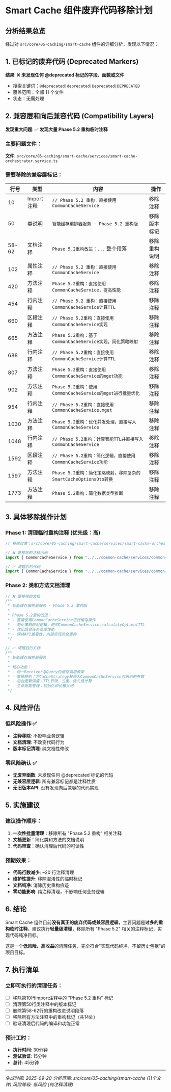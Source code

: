 # Smart Cache 组件废弃代码移除计划

## 分析结果总览

经过对 `src/core/05-caching/smart-cache` 组件的详细分析，发现以下情况：

## 1. 已标记的废弃代码 (Deprecated Markers)
**结果**: ❌ **未发现任何 @deprecated 标记的字段、函数或文件**
- 搜索关键词：`@deprecated|deprecated|Deprecated|DEPRECATED`
- 覆盖范围：全部 11 个文件
- 状态：无需处理

## 2. 兼容层和向后兼容代码 (Compatibility Layers)

**发现重大问题**: ✅ **发现大量 Phase 5.2 重构临时注释**

### 主要问题文件：
**文件**: `src/core/05-caching/smart-cache/services/smart-cache-orchestrator.service.ts`

### 需要移除的兼容层标记：

| 行号 | 类型 | 内容 | 操作 |
|------|------|------|------|
| 10 | Import 注释 | `// Phase 5.2 重构：直接使用CommonCacheService` | 移除注释 |
| 50 | 类说明 | `智能缓存编排器服务 - Phase 5.2 重构版` | 移除版本标记 |
| 58-62 | 文档注释 | `Phase 5.2重构改进：...` 整个段落 | 移除重构说明 |
| 102 | 属性注释 | `// Phase 5.2 重构：直接使用CommonCacheService` | 移除注释 |
| 420 | 方法注释 | `Phase 5.2重构：直接使用CommonCacheService，提高性能` | 移除注释 |
| 454 | 行内注释 | `// Phase 5.2 重构：直接使用CommonCacheService计算TTL` | 移除注释 |
| 660 | 区段注释 | `// Phase 5.2重构：直接使用CommonCacheService实现` | 移除注释 |
| 665 | 方法注释 | `Phase 5.2重构：基于CommonCacheService实现，简化策略映射` | 移除注释 |
| 688 | 行内注释 | `// Phase 5.2重构：直接使用CommonCacheService计算TTL` | 移除注释 |
| 807 | 方法注释 | `Phase 5.2重构：直接使用CommonCacheService的mget功能` | 移除注释 |
| 902 | 方法注释 | `Phase 5.2重构：使用CommonCacheService的mget进行批量优化` | 移除注释 |
| 954 | 行内注释 | `// Phase 5.2重构：直接使用CommonCacheService.mget` | 移除注释 |
| 1030 | 方法注释 | `Phase 5.2重构：优化并发处理，直接写入CommonCacheService` | 移除注释 |
| 1048 | 行内注释 | `// Phase 5.2重构：计算智能TTL并直接写入CommonCacheService` | 移除注释 |
| 1592 | 区段注释 | `// Phase 5.2重构：简化逻辑，直接使用CommonCacheService功能` | 移除注释 |
| 1597 | 方法注释 | `Phase 5.2重构：简化策略映射，移除复杂的SmartCacheOptionsDto转换` | 移除注释 |
| 1773 | 方法注释 | `Phase 5.2重构：简化数据类型推断` | 移除注释 |

## 3. 具体移除操作计划

### Phase 1: 清理临时重构注释 (优先级：高)
```typescript
// 移除位置：src/core/05-caching/smart-cache/services/smart-cache-orchestrator.service.ts

// ❌ 要移除的注释示例
import { CommonCacheService } from "../../common-cache/services/common-cache.service"; // Phase 5.2 重构：直接使用CommonCacheService

// ✅ 清理后的代码
import { CommonCacheService } from "../../common-cache/services/common-cache.service";
```

### Phase 2: 类和方法文档清理
```typescript
// ❌ 要移除的文档
/**
 * 智能缓存编排器服务 - Phase 5.2 重构版
 *
 * Phase 5.2重构改进：
 * - 直接使用CommonCacheService进行缓存操作
 * - 简化策略映射逻辑，使用CommonCacheService.calculateOptimalTTL
 * - 优化后台任务处理性能
 * - 保持API兼容性，内部实现完全重构
 */

// ✅ 清理后的文档
/**
 * 智能缓存编排器服务
 *
 * 核心功能：
 * - 统一Receiver与Query的缓存调用骨架
 * - 策略映射：将CacheStrategy转换为CommonCacheService可识别的参数
 * - 后台更新调度：TTL节流、去重、优先级计算
 * - 生命周期管理：初始化和优雅关闭
 */
```

## 4. 风险评估

### 低风险操作 ✅
- **注释移除**: 不影响业务逻辑
- **文档清理**: 不改变代码行为
- **版本标记清理**: 纯文档性修改

### 零风险确认 ✅
- **无废弃函数**: 未发现任何 @deprecated 标记的代码
- **无兼容层逻辑**: 所有兼容标记都是注释性质
- **无旧版本API**: 没有发现向后兼容的代码实现

## 5. 实施建议

### 建议操作顺序：
1. **一次性批量清理**：移除所有 "Phase 5.2 重构" 相关注释
2. **文档更新**：简化类和方法的文档说明
3. **代码审查**：确认清理后代码的可读性

### 预期效果：
- **代码行数减少**: ~20 行注释清理
- **维护性提升**: 移除混淆性的临时标记
- **文档纯净**: 消除历史重构痕迹
- **零功能影响**: 纯注释清理，不影响任何业务逻辑

## 6. 结论

Smart Cache 组件目前**没有真正的废弃代码或兼容层逻辑**，主要问题是**过多的重构临时注释**。建议执行**轻量级清理**，移除所有 "Phase 5.2" 相关的注释标记，实现代码纯净目标。

这是一个**低风险、高收益**的清理任务，完全符合"实现代码纯净，不留历史包袱"的项目目标。

## 7. 执行清单

### 立即可执行的清理任务：
- [ ] 移除第10行import注释中的 "Phase 5.2 重构" 标记
- [ ] 清理第50行类注释中的版本标记
- [ ] 删除第58-62行的重构改进说明段落
- [ ] 移除所有方法注释中的重构标记（共14处）
- [ ] 验证清理后代码的编译和功能正常

### 预计工时：
- **执行时间**: 30分钟
- **测试验证**: 15分钟
- **总计**: 45分钟

---
*生成时间: 2025-09-20*
*分析范围: src/core/05-caching/smart-cache (11个文件)*
*风险等级: 低风险 (纯注释清理)*
